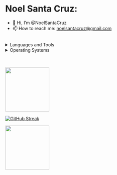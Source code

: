 # Noel Santa Cruz:


- 👋 Hi, I’m @NoelSantaCruz
- 📫 How to reach me: noelsantacruz@gmail.com

##

<details>
  <summary>Languages and Tools</summary>
    <br />
    <img align="left" alt="HTML5" width="32px" src="https://cdn.jsdelivr.net/gh/devicons/devicon/icons/html5/html5-original.svg" style="padding-right:10px;" />
    <img align="left" alt="CSS3" width="32px" src="https://cdn.jsdelivr.net/gh/devicons/devicon/icons/css3/css3-original.svg" style="padding-right:10px;" />
    <img align="left" alt="Bootstrap" width="32px" src="https://cdn.jsdelivr.net/gh/devicons/devicon/icons/bootstrap/bootstrap-original.svg" />
    <img align="left" alt="Sass" width="32px" src="https://cdn.jsdelivr.net/gh/devicons/devicon/icons/sass/sass-original.svg" style="padding-right:10px;" />
    <img align="left" alt="JavaScript" width="32px" src="https://cdn.jsdelivr.net/gh/devicons/devicon/icons/javascript/javascript-original.svg" style="padding-right:10px;" />
    <img align="left" alt="TypeScript" width="32px" src="https://cdn.jsdelivr.net/gh/devicons/devicon/icons/typescript/typescript-original.svg" />
    <img align="left" alt="React" width="32px" src="https://cdn.jsdelivr.net/gh/devicons/devicon/icons/react/react-original.svg" style="padding-right:10px;" />
    <img align="left" alt="Node.js" width="32px" src="https://cdn.jsdelivr.net/gh/devicons/devicon/icons/nodejs/nodejs-original.svg" style="padding-right:10px;" />
    <img align="left" alt="MySQL" width="32px" src="https://cdn.jsdelivr.net/gh/devicons/devicon/icons/mysql/mysql-original.svg" style="padding-right:10px;" />
    <img align="left" alt="GitHub" width="32px" src="https://user-images.githubusercontent.com/3369400/139448065-39a229ba-4b06-434b-bc67-616e2ed80c8f.png" style="padding-right:10px;" />
    <img align="left" alt="Elixir" width="32px" src="https://cdn.jsdelivr.net/gh/devicons/devicon/icons/elixir/elixir-original.svg" />
    <img align="left" alt=".NET" width="32px" src="https://cdn.jsdelivr.net/gh/devicons/devicon/icons/dotnetcore/dotnetcore-original.svg" />
    <img align="left" alt="Swift" width="32px" src="https://cdn.jsdelivr.net/gh/devicons/devicon/icons/swift/swift-original.svg" />
    <img align="left" alt="Visual Studio Code" width="32px" src="https://cdn.jsdelivr.net/gh/devicons/devicon/icons/vscode/vscode-original.svg" style="padding-right:10px;" />
    <br /><br />
</details>

<details>
  <summary>Operating Systems</summary>
    <br />
    <img align="left" alt="Mac OS X" width="32px" src="https://cdn.jsdelivr.net/gh/devicons/devicon/icons/apple/apple-original.svg" />
    <img align="left" alt="Windows" width="32px" src="https://cdn.jsdelivr.net/gh/devicons/devicon/icons/windows8/windows8-original.svg" />
    <img align="left" alt="Linux" width="32px" src="https://cdn.jsdelivr.net/gh/devicons/devicon/icons/linux/linux-original.svg" />
    <img align="left" alt="MS-DOS" width="32px" src="https://cdn.jsdelivr.net/gh/devicons/devicon/icons/msdos/msdos-original.svg" />
    <br /><br />
</details>

##
<br />

<div>
  <a href="https://github.com/noelsantacruz">
  <img height="140px" src="https://github-readme-stats.vercel.app/api?username=noelsantacruz&show_icons=true&theme=dark&include_all_commits=true&count_private=true"/>
  
  [![GitHub Streak](http://github-readme-streak-stats.herokuapp.com?user=noelsantacruz&theme=green_nur&hide_border=true&date_format=j%20M%5B%20Y%5D)](https://git.io/streak-stats)
  
  <img height="140px" src="https://github-readme-stats.vercel.app/api/top-langs/?username=noelsantacruz&layout=compact&langs_count=7&theme=dark&hide_border=true&border_radius"/>
</div>
